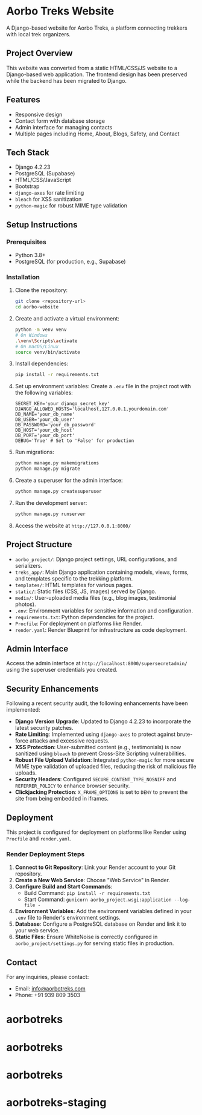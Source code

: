 # Aorbo Treks Website

A Django-based website for Aorbo Treks, a platform connecting trekkers with local trek organizers.

## Project Overview

This website was converted from a static HTML/CSS/JS website to a Django-based web application. The frontend design has been preserved while the backend has been migrated to Django.

## Features

- Responsive design
- Contact form with database storage
- Admin interface for managing contacts
- Multiple pages including Home, About, Blogs, Safety, and Contact

## Tech Stack

- Django 4.2.23
- PostgreSQL (Supabase)
- HTML/CSS/JavaScript
- Bootstrap
- `django-axes` for rate limiting
- `bleach` for XSS sanitization
- `python-magic` for robust MIME type validation

## Setup Instructions

### Prerequisites

- Python 3.8+
- PostgreSQL (for production, e.g., Supabase)

### Installation

1. Clone the repository:
   ```bash
   git clone <repository-url>
   cd aorbo-website
   ```

2. Create and activate a virtual environment:
   ```bash
   python -m venv venv
   # On Windows
   .\venv\Scripts\activate
   # On macOS/Linux
   source venv/bin/activate
   ```

3. Install dependencies:
   ```bash
   pip install -r requirements.txt
   ```

4. Set up environment variables:
   Create a `.env` file in the project root with the following variables:
   ```
   SECRET_KEY='your_django_secret_key'
   DJANGO_ALLOWED_HOSTS='localhost,127.0.0.1,yourdomain.com'
   DB_NAME='your_db_name'
   DB_USER='your_db_user'
   DB_PASSWORD='your_db_password'
   DB_HOST='your_db_host'
   DB_PORT='your_db_port'
   DEBUG='True' # Set to 'False' for production
   ```

5. Run migrations:
   ```bash
   python manage.py makemigrations
   python manage.py migrate
   ```

6. Create a superuser for the admin interface:
   ```bash
   python manage.py createsuperuser
   ```

7. Run the development server:
   ```bash
   python manage.py runserver
   ```

8. Access the website at `http://127.0.0.1:8000/`

## Project Structure

- `aorbo_project/`: Django project settings, URL configurations, and serializers.
- `treks_app/`: Main Django application containing models, views, forms, and templates specific to the trekking platform.
- `templates/`: HTML templates for various pages.
- `static/`: Static files (CSS, JS, images) served by Django.
- `media/`: User-uploaded media files (e.g., blog images, testimonial photos).
- `.env`: Environment variables for sensitive information and configuration.
- `requirements.txt`: Python dependencies for the project.
- `Procfile`: For deployment on platforms like Render.
- `render.yaml`: Render Blueprint for infrastructure as code deployment.

## Admin Interface

Access the admin interface at `http://localhost:8000/supersecretadmin/` using the superuser credentials you created.

## Security Enhancements

Following a recent security audit, the following enhancements have been implemented:

- **Django Version Upgrade**: Updated to Django 4.2.23 to incorporate the latest security patches.
- **Rate Limiting**: Implemented using `django-axes` to protect against brute-force attacks and excessive requests.
- **XSS Protection**: User-submitted content (e.g., testimonials) is now sanitized using `bleach` to prevent Cross-Site Scripting vulnerabilities.
- **Robust File Upload Validation**: Integrated `python-magic` for more secure MIME type validation of uploaded files, reducing the risk of malicious file uploads.
- **Security Headers**: Configured `SECURE_CONTENT_TYPE_NOSNIFF` and `REFERRER_POLICY` to enhance browser security.
- **Clickjacking Protection**: `X_FRAME_OPTIONS` is set to `DENY` to prevent the site from being embedded in iframes.

## Deployment

This project is configured for deployment on platforms like Render using `Procfile` and `render.yaml`.

### Render Deployment Steps

1. **Connect to Git Repository**: Link your Render account to your Git repository.
2. **Create a New Web Service**: Choose "Web Service" in Render.
3. **Configure Build and Start Commands**:
   - Build Command: `pip install -r requirements.txt`
   - Start Command: `gunicorn aorbo_project.wsgi:application --log-file -`
4. **Environment Variables**: Add the environment variables defined in your `.env` file to Render's environment settings.
5. **Database**: Configure a PostgreSQL database on Render and link it to your web service.
6. **Static Files**: Ensure WhiteNoise is correctly configured in `aorbo_project/settings.py` for serving static files in production.

## Contact

For any inquiries, please contact:
- Email: info@aorbotreks.com
- Phone: +91 939 809 3503
# aorbotreks
# aorbotreks
# aorbotreks
# aorbotreks-staging
